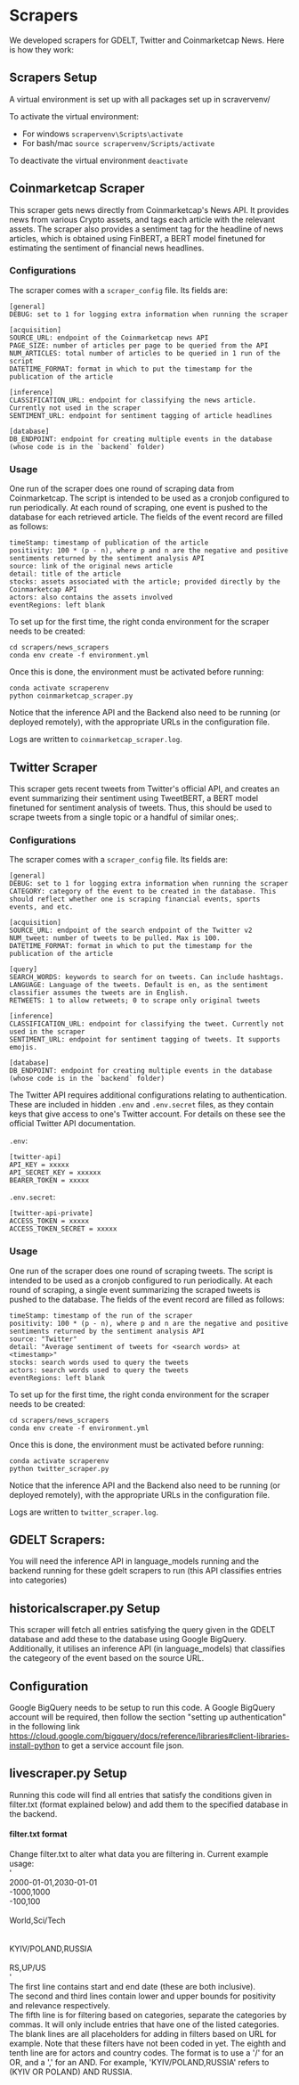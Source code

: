 # Scrapers

We developed scrapers for GDELT, Twitter and Coinmarketcap News. Here is how they work:

## Scrapers Setup

A virtual environment is set up with all packages set up in scravervenv/

To activate the virtual environment:
- For windows ```scrapervenv\Scripts\activate```
- For bash/mac ```source scrapervenv/Scripts/activate```

To deactivate the virtual environment ```deactivate```

## Coinmarketcap Scraper

This scraper gets news directly from Coinmarketcap's News API. It provides news from various Crypto assets, and tags each article with the relevant assets. The scraper also provides a sentiment tag for the headline of news articles, which is obtained using FinBERT, a BERT model finetuned for estimating the sentiment of financial news headlines.

### Configurations
The scraper comes with a `scraper_config` file. Its fields are:

```
[general]
DEBUG: set to 1 for logging extra information when running the scraper

[acquisition]
SOURCE_URL: endpoint of the Coinmarketcap news API
PAGE_SIZE: number of articles per page to be queried from the API
NUM_ARTICLES: total number of articles to be queried in 1 run of the script
DATETIME_FORMAT: format in which to put the timestamp for the publication of the article

[inference]
CLASSIFICATION_URL: endpoint for classifying the news article. Currently not used in the scraper
SENTIMENT_URL: endpoint for sentiment tagging of article headlines

[database]
DB_ENDPOINT: endpoint for creating multiple events in the database (whose code is in the `backend` folder)
```

### Usage

One run of the scraper does one round of scraping data from Coinmarketcap. The script is intended to be used as a cronjob configured to run periodically. At each round of scraping, one event is pushed to the database for each retrieved article. The fields of the event record are filled as follows:

```
timeStamp: timestamp of publication of the article
positivity: 100 * (p - n), where p and n are the negative and positive sentiments returned by the sentiment analysis API
source: link of the original news article
detail: title of the article
stocks: assets associated with the article; provided directly by the Coinmarketcap API
actors: also contains the assets involved
eventRegions: left blank
```

To set up for the first time, the right conda environment for the scraper needs to be created:
```
cd scrapers/news_scrapers
conda env create -f environment.yml
```

Once this is done, the environment must be activated before running:

```
conda activate scraperenv
python coinmarketcap_scraper.py
```

Notice that the inference API and the Backend also need to be running (or deployed remotely), with the appropriate URLs in the configuration file.

Logs are written to `coinmarketcap_scraper.log`.


## Twitter Scraper

This scraper gets recent tweets from Twitter's official API, and creates an event summarizing their sentiment using TweetBERT, a BERT model finetuned for sentiment analysis of tweets. Thus, this should be used to scrape tweets from a single topic or a handful of similar ones;.

### Configurations
The scraper comes with a `scraper_config` file. Its fields are:

```
[general]
DEBUG: set to 1 for logging extra information when running the scraper
CATEGORY: category of the event to be created in the database. This should reflect whether one is scraping financial events, sports events, and etc.

[acquisition]
SOURCE_URL: endpoint of the search endpoint of the Twitter v2 
NUM_tweet: number of tweets to be pulled. Max is 100.
DATETIME_FORMAT: format in which to put the timestamp for the publication of the article

[query]
SEARCH_WORDS: keywords to search for on tweets. Can include hashtags.
LANGUAGE: Language of the tweets. Default is en, as the sentiment classifier assumes the tweets are in English.
RETWEETS: 1 to allow retweets; 0 to scrape only original tweets

[inference]
CLASSIFICATION_URL: endpoint for classifying the tweet. Currently not used in the scraper
SENTIMENT_URL: endpoint for sentiment tagging of tweets. It supports emojis.

[database]
DB_ENDPOINT: endpoint for creating multiple events in the database (whose code is in the `backend` folder)
```

The Twitter API requires additional configurations relating to authentication. These are included in hidden `.env` and `.env.secret` files, as they contain keys that give access to one's Twitter account. For details on these see the official Twitter API documentation.

`.env`:
```
[twitter-api]
API_KEY = xxxxx
API_SECRET_KEY = xxxxxx
BEARER_TOKEN = xxxxx
```

`.env.secret`:
```
[twitter-api-private]
ACCESS_TOKEN = xxxxx
ACCESS_TOKEN_SECRET = xxxxx
```

### Usage

One run of the scraper does one round of scraping tweets. The script is intended to be used as a cronjob configured to run periodically. At each round of scraping, a single event summarizing the scraped tweets is pushed to the database. The fields of the event record are filled as follows:

```
timeStamp: timestamp of the run of the scraper
positivity: 100 * (p - n), where p and n are the negative and positive sentiments returned by the sentiment analysis API
source: "Twitter"
detail: "Average sentiment of tweets for <search words> at <timestamp>"
stocks: search words used to query the tweets
actors: search words used to query the tweets
eventRegions: left blank
```

To set up for the first time, the right conda environment for the scraper needs to be created:
```
cd scrapers/news_scrapers
conda env create -f environment.yml
```

Once this is done, the environment must be activated before running:

```
conda activate scraperenv
python twitter_scraper.py
```

Notice that the inference API and the Backend also need to be running (or deployed remotely), with the appropriate URLs in the configuration file.

Logs are written to `twitter_scraper.log`.

## GDELT Scrapers:

You will need the inference API in language_models running and the backend running for these gdelt scrapers to run (this API classifies entries into categories)

## historicalscraper.py Setup

This scraper will fetch all entries satisfying the query given in the GDELT database and add these to the database using Google BigQuery. Additionally, it utilises an inference API (in language_models) that classifies the categeory of the event based on the source URL.

## Configuration

Google BigQuery needs to be setup to run this code. A Google BigQuery account will be required, then follow the section "setting up authentication" in the following link https://cloud.google.com/bigquery/docs/reference/libraries#client-libraries-install-python to get a service account file json. 

## livescraper.py Setup

Running this code will find all entries that satisfy the conditions given in filter.txt (format explained below) and add them to the specified database in the backend.  

#### filter.txt format

Change filter.txt to alter what data you are filtering in. Current example usage:  
'  
2000-01-01,2030-01-01  
-1000,1000  
-100,100  
<br/>
World,Sci/Tech  
<br/>
<br/>
KYIV/POLAND,RUSSIA  
<br/>
RS,UP/US  
'  
The first line contains start and end date (these are both inclusive).  
The second and third lines contain lower and upper bounds for positivity and relevance respectively.  
The fifth line is for filtering based on categories, separate the categories by commas. It will only include entries that have one of the listed categories.  
The blank lines are all placeholders for adding in filters based on URL for example. Note that these filters have not been coded in yet.
The eighth and tenth line are for actors and country codes. The format is to use a '/' for an OR, and a ',' for an AND. For example, 'KYIV/POLAND,RUSSIA' refers to (KYIV OR POLAND) AND RUSSIA.



